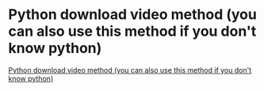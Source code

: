 # Python download video method (you can also use this method if you don't know python)
[Python download video method (you can also use this method if you don't know python)](https://aiwithcloud.com/2022/09/15/python_download_video_method_you_can_also_use_this_method_if_you_dont_know_python/)